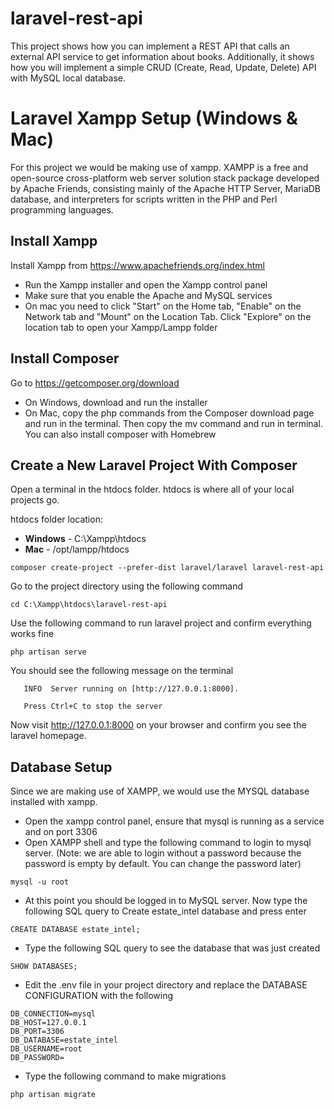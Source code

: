 # laravel-rest-api
This project shows how you can implement a REST API that calls an external API service to get information about books. Additionally, it shows how you will implement a simple CRUD (Create, Read, Update, Delete) API with MySQL local database.

# Laravel Xampp Setup (Windows & Mac)
For this project we would be making use of xampp. XAMPP is a free and open-source cross-platform web server solution stack package developed by Apache Friends, consisting mainly of the Apache HTTP Server, MariaDB database, and interpreters for scripts written in the PHP and Perl programming languages.

## Install Xampp
Install Xampp from https://www.apachefriends.org/index.html

- Run the Xampp installer and open the Xampp control panel
- Make sure that you enable the Apache and MySQL services
- On mac you need to click "Start" on the Home tab, "Enable" on the Network tab and "Mount" on the Location Tab. Click "Explore" on the location tab to open your Xampp/Lampp folder

## Install Composer
Go to https://getcomposer.org/download

- On Windows, download and run the installer
- On Mac, copy the php commands from the Composer download page and run in the terminal. Then copy the mv command and run in terminal. You can also install composer with Homebrew

## Create a New Laravel Project With Composer

Open a terminal in the htdocs folder. htdocs is where all of your local projects go.

htdocs folder location:
- **Windows** - C:\Xampp\htdocs
- **Mac** - /opt/lampp/htdocs

```
composer create-project --prefer-dist laravel/laravel laravel-rest-api
```
Go to the project directory using the following command
```
cd C:\Xampp\htdocs\laravel-rest-api
```
Use the following command to run laravel project and confirm everything works fine
```
php artisan serve
```
You should see the following message on the terminal
```
   INFO  Server running on [http://127.0.0.1:8000].

   Press Ctrl+C to stop the server
``` 
Now visit http://127.0.0.1:8000 on your browser and confirm you see the laravel homepage.

## Database Setup
Since we are making use of XAMPP, we would use the MYSQL database installed with xampp.
- Open the xampp control panel, ensure that mysql is running as a service and on port 3306
- Open XAMPP shell and type the following command to login to mysql server. (Note: we are able to login without a password because the password is empty by default. You can change the password later)
```
mysql -u root
```
- At this point you should be logged in to MySQL server. Now type the following SQL query to Create estate_intel database and press enter
```
CREATE DATABASE estate_intel;
```
- Type the following SQL query to see the database that was just created
```
SHOW DATABASES;
```
- Edit the .env file in your project directory and replace the DATABASE CONFIGURATION with the following
```
DB_CONNECTION=mysql
DB_HOST=127.0.0.1
DB_PORT=3306
DB_DATABASE=estate_intel
DB_USERNAME=root
DB_PASSWORD=
```
- Type the following command to make migrations
```
php artisan migrate
```
